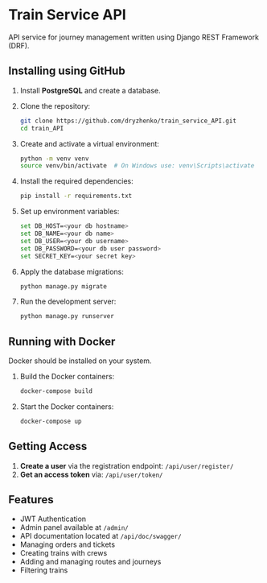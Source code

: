 # Train Service API

API service for journey management written using Django REST Framework (DRF).

## Installing using GitHub

1. Install **PostgreSQL** and create a database.
2. Clone the repository: 

    ```bash
    git clone https://github.com/dryzhenko/train_service_API.git
    cd train_API
    ```
   
3. Create and activate a virtual environment:

    ```bash
    python -m venv venv 
    source venv/bin/activate  # On Windows use: venv\Scripts\activate
    ```

4. Install the required dependencies:

    ```bash
    pip install -r requirements.txt
    ```

5. Set up environment variables:

    ```bash
    set DB_HOST=<your db hostname>
    set DB_NAME=<your db name>
    set DB_USER=<your db username>
    set DB_PASSWORD=<your db user password>
    set SECRET_KEY=<your secret key>
    ```

6. Apply the database migrations:

    ```bash
    python manage.py migrate
    ```

7. Run the development server:

    ```bash
    python manage.py runserver
    ```

## Running with Docker

Docker should be installed on your system.

1. Build the Docker containers:

    ```bash
    docker-compose build
    ```

2. Start the Docker containers:

    ```bash
    docker-compose up
    ```

## Getting Access

1. **Create a user** via the registration endpoint: `/api/user/register/`
2. **Get an access token** via: `/api/user/token/`

## Features

- JWT Authentication
- Admin panel available at `/admin/`
- API documentation located at `/api/doc/swagger/`
- Managing orders and tickets
- Creating trains with crews
- Adding and managing routes and journeys
- Filtering trains

